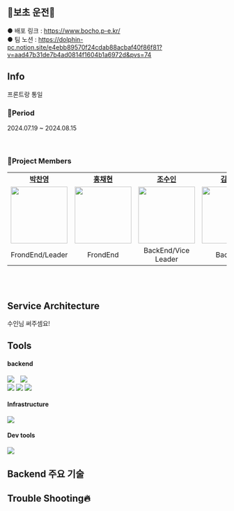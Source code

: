 ## 🚗보초 운전🚕
● 배포 링크 : https://www.bocho.p-e.kr/</br>
● 팀 노션 : https://dolphin-pc.notion.site/e4ebb89570f24cdab88acbaf40f86f81?v=aad47b31de7b4ad0814f1604b1a6972d&pvs=74

## Info
프론트랑 통일

### 📆Period
2024.07.19 ~ 2024.08.15</br></br></br>

### 🚜Project Members
<table>
  <tr>
    <td align="center"><a href="https://github.com/Dolphin-PC"><b>박찬영</b></a><br /></td>
    <td align="center"><a href="https://github.com/hyeon9808"><b>홍채현</b></a><br /></td>
    <td align="center"><a href="https://github.com/whtndls"><b>조수인</b></a><br /></td>
    <td align="center"><a href="https://github.com/young219257"><b>김영아</b></a><br /></td>
    <td align="center"><a href="https://github.com/hyoyeolking"><b>전효열</b></a><br /></td>
  </tr>
  <tr>
      <td align="center"><img src="https://github.com/user-attachments/assets/683f52f8-d8e4-4e9e-ac1f-a5ed7d4b032a" width="130px;" alt=""/><br /><sub></td>
      <td align="center"><img src="https://github.com/user-attachments/assets/a4aa44bc-4d59-46e7-8b74-b18d94a3186e" width="130px;" alt=""/><br /></td>
      <td align="center"><img src="https://github.com/user-attachments/assets/03eb0bf2-0ac1-4c7f-8f2d-06243c5be806" width="130px;" alt=""/><br /></td>
      <td align="center"><img src="https://github.com/user-attachments/assets/4bb46790-6183-44cc-b51b-270d36c71710" width="130px;" alt=""/><br /></td>
      <td align="center"><img src="https://github.com/user-attachments/assets/9ebc81f2-52ba-4b97-b6d3-07c4c21fe1f0" width="130px;" alt=""/><br /></td>
    </tr>
  <tr>
    <td align="center">FrondEnd/Leader</td>
    <td align="center">FrondEnd</td>
    <td align="center">BackEnd/Vice Leader</td>
    <td align="center">BackEnd</td>
    <td align="center">BackEnd</td>
  </tr>
</table></br></br>

## Service Architecture
수인님 써주셈요!

## Tools
#### backend
<span>
  <img src="https://img.shields.io/badge/springboot-6DB33F?style=for-the-badge&logo=springboot&logoColor=white" style="margin-right: 10px;">
</span>
<span>
  <img src="https://img.shields.io/badge/Spring Security-6DB33F?style=for-the-badge&logo=Spring Security&logoColor=white" style="margin-right: 10px;">
</span></br>
<span>
  <img src="https://img.shields.io/badge/MariaDB-003545?style=for-the-badge&logo=mariadb&logoColor=white">
</span>
<span>
  <img src="https://img.shields.io/badge/JWT-black?style=for-the-badge&logo=JSON%20web%20tokens">
</span>
<span>
  <img src="https://img.shields.io/badge/-Swagger-%23Clojure?style=for-the-badge&logo=swagger&logoColor=white">
</span>


#### Infrastructure
<span>
  <img src="https://img.shields.io/badge/github%20actions-%232671E5.svg?style=for-the-badge&logo=githubactions&logoColor=white">
</span>

#### Dev tools
<span>
  <img src="https://img.shields.io/badge/github-%23121011.svg?style=for-the-badge&logo=github&logoColor=white">
</span>

## Backend 주요 기술

## Trouble Shooting🔥

